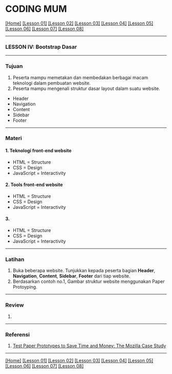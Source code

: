 # CODING MUM

[[Home]][0] [[Lesson 01]][1] [[Lesson 02]][2] [[Lesson 03]][3] [[Lesson 04]][4] [[Lesson 05]][5] [[Lesson 06]][6] [[Lesson 07]][7] [[Lesson 08]][8]

---

### LESSON IV: Bootstrap Dasar

---

### Tujuan
1. Peserta mampu memetakan dan membedakan berbagai macam teknologi dalam pembuatan website.
2. Peserta mampu mengenali struktur dasar layout dalam suatu website.
  * Header
  *  Navigation
  *  Content
  *  Sidebar
  *  Footer

---

### Materi

#### 1. Teknologi front-end website
* HTML = Structure
* CSS = Design
* JavaScript = Interactivity

#### 2. Tools front-end website
* HTML = Structure
* CSS = Design
* JavaScript = Interactivity

#### 3.
* HTML = Structure
* CSS = Design
* JavaScript = Interactivity

---

### Latihan
1. Buka beberapa website. Tunjukkan kepada peserta bagian **Header**, **Navigation**, **Content**, **Sidebar**, **Footer** dari tiap website.
2. Berdasarkan contoh no.1, Gambar struktur website menggunakan Paper Protoyping.

---

### Review
1.

---

### Referensi
1. [Test Paper Prototypes to Save Time and Money: The Mozilla Case Study](https://www.nngroup.com/articles/mozilla-paper-prototype/ "Test Paper Prototypes to Save Time and Money: The Mozilla Case Study")

---

[[Home]][0] [[Lesson 01]][1] [[Lesson 02]][2] [[Lesson 03]][3] [[Lesson 04]][4] [[Lesson 05]][5] [[Lesson 06]][6] [[Lesson 07]][7] [[Lesson 08]][8]

[0]: README.md "Pengenalan Website Development"
[1]: lesson-01.md "Pengenalan Website Development"
[2]: lesson-02.md "Pengenalan Website Development"
[3]: lesson-03.md "Pengenalan Website Development"
[4]: lesson-04.md "Pengenalan Website Development"
[5]: lesson-05.md "Pengenalan Website Development"
[6]: lesson-06.md "Pengenalan Website Development"
[7]: lesson-07.md "Pengenalan Website Development"
[8]: lesson-08.md "Pengenalan Website Development"
